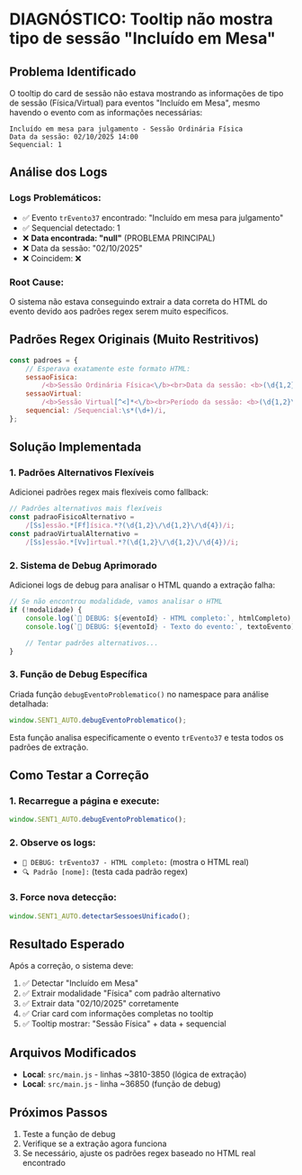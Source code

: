 # DIAGNÓSTICO: Tooltip não mostra tipo de sessão "Incluído em Mesa"

## Problema Identificado

O tooltip do card de sessão não estava mostrando as informações de tipo de sessão (Física/Virtual) para eventos "Incluído em Mesa", mesmo havendo o evento com as informações necessárias:

```
Incluído em mesa para julgamento - Sessão Ordinária Física
Data da sessão: 02/10/2025 14:00
Sequencial: 1
```

## Análise dos Logs

### Logs Problemáticos:

-   ✅ Evento `trEvento37` encontrado: "Incluído em mesa para julgamento"
-   ✅ Sequencial detectado: 1
-   ❌ **Data encontrada: "null"** (PROBLEMA PRINCIPAL)
-   ❌ Data da sessão: "02/10/2025"
-   ❌ Coincidem: ❌

### Root Cause:

O sistema não estava conseguindo extrair a data correta do HTML do evento devido aos padrões regex serem muito específicos.

## Padrões Regex Originais (Muito Restritivos)

```javascript
const padroes = {
    // Esperava exatamente este formato HTML:
    sessaoFisica:
        /<b>Sessão Ordinária Física<\/b><br>Data da sessão: <b>(\d{1,2}\/\d{1,2}\/\d{4})/i,
    sessaoVirtual:
        /<b>Sessão Virtual[^<]*<\/b><br>Período da sessão: <b>(\d{1,2}\/\d{1,2}\/\d{4})/i,
    sequencial: /Sequencial:\s*(\d+)/i,
};
```

## Solução Implementada

### 1. Padrões Alternativos Flexíveis

Adicionei padrões regex mais flexíveis como fallback:

```javascript
// Padrões alternativos mais flexíveis
const padraoFisicoAlternativo =
    /[Ss]essão.*[Ff]ísica.*?(\d{1,2}\/\d{1,2}\/\d{4})/i;
const padraoVirtualAlternativo =
    /[Ss]essão.*[Vv]irtual.*?(\d{1,2}\/\d{1,2}\/\d{4})/i;
```

### 2. Sistema de Debug Aprimorado

Adicionei logs de debug para analisar o HTML quando a extração falha:

```javascript
// Se não encontrou modalidade, vamos analisar o HTML
if (!modalidade) {
    console.log(`🐛 DEBUG: ${eventoId} - HTML completo:`, htmlCompleto);
    console.log(`🐛 DEBUG: ${eventoId} - Texto do evento:`, textoEvento);

    // Tentar padrões alternativos...
}
```

### 3. Função de Debug Específica

Criada função `debugEventoProblematico()` no namespace para análise detalhada:

```javascript
window.SENT1_AUTO.debugEventoProblematico();
```

Esta função analisa especificamente o evento `trEvento37` e testa todos os padrões de extração.

## Como Testar a Correção

### 1. Recarregue a página e execute:

```javascript
window.SENT1_AUTO.debugEventoProblematico();
```

### 2. Observe os logs:

-   `🐛 DEBUG: trEvento37 - HTML completo:` (mostra o HTML real)
-   `🔍 Padrão [nome]:` (testa cada padrão regex)

### 3. Force nova detecção:

```javascript
window.SENT1_AUTO.detectarSessoesUnificado();
```

## Resultado Esperado

Após a correção, o sistema deve:

1. ✅ Detectar "Incluído em Mesa"
2. ✅ Extrair modalidade "Física" com padrão alternativo
3. ✅ Extrair data "02/10/2025" corretamente
4. ✅ Criar card com informações completas no tooltip
5. ✅ Tooltip mostrar: "Sessão Física" + data + sequencial

## Arquivos Modificados

-   **Local**: `src/main.js` - linhas ~3810-3850 (lógica de extração)
-   **Local**: `src/main.js` - linha ~36850 (função de debug)

## Próximos Passos

1. Teste a função de debug
2. Verifique se a extração agora funciona
3. Se necessário, ajuste os padrões regex baseado no HTML real encontrado

